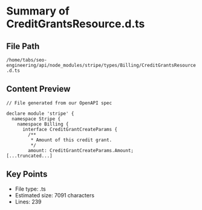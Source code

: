 # Summary of CreditGrantsResource.d.ts
  
## File Path
`/home/tabs/seo-engineering/api/node_modules/stripe/types/Billing/CreditGrantsResource.d.ts`

## Content Preview
```
// File generated from our OpenAPI spec

declare module 'stripe' {
  namespace Stripe {
    namespace Billing {
      interface CreditGrantCreateParams {
        /**
         * Amount of this credit grant.
         */
        amount: CreditGrantCreateParams.Amount;
[...truncated...]
```

## Key Points
- File type: .ts
- Estimated size: 7091 characters
- Lines: 239
